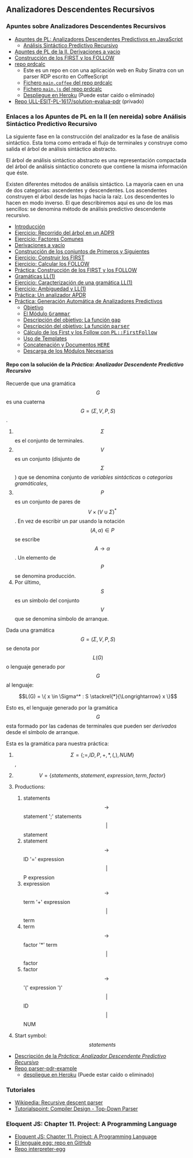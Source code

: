 ## Analizadores Descendentes Recursivos 

### Apuntes sobre Analizadores Descendentes Recursivos 

* [Apuntes de PL: Analizadores Descendentes Predictivos en JavaScript](http://crguezl.github.io/pl-html/node20.html)
  - [Análisis Sintáctico Predictivo Recursivo](http://crguezl.github.io/pl-html/node22.html)
* [Apuntes de PL de la II. Derivaciones a vacio](http://nereida.deioc.ull.es/~pl/perlexamples/node88.html)
* [Construcción de los FIRST y los FOLLOW](http://nereida.deioc.ull.es/~pl/perlexamples/node89.html)
* [repo prdcalc](https://github.com/crguezl/prdcalc)
  - Este es un repo en con una aplicación web en Ruby Sinatra con un parser RDP escrito en CoffeeScript
  - [Fichero `main.coffee` del repo prdcalc](https://github.com/crguezl/prdcalc/blob/master/views/main.coffee)
  - [Fichero `main.js` del repo prdcalc](https://github.com/crguezl/prdcalc/blob/master/views/main.js)
  - [Despliegue en Heroku](https://predictiveparser.herokuapp.com/) (Puede estar caído o eliminado)
* [Repo ULL-ESIT-PL-1617/solution-evalua-pdr](https://github.com/ULL-ESIT-PL-1617/solution-evalua-pdr) (privado)

### Enlaces a los Apuntes de PL en la II (en nereida) sobre Análisis Sintáctico Predictivo Recursivo
La siguiente fase en la construcción del analizador es la fase de 
análisis sintáctico. Esta toma como entrada el flujo de terminales
y construye como salida el árbol de análisis sintáctico abstracto.

<P>
El árbol de análisis sintáctico abstracto es una representación  compactada del árbol 
de análisis sintáctico concreto que contiene la misma información que éste.

<P>
Existen diferentes métodos de análisis sintáctico. La mayoría caen en una de dos categorías:
ascendentes y descendentes. Los ascendentes construyen el árbol desde las hojas
hacia la raíz. Los descendentes lo hacen en modo inverso. El que describiremos
aqui es uno de los mas sencillos: se denomina método de análisis predictivo descendente 
recursivo.

<!--Table of Child-Links-->
<UL CLASS="ChildLinks">
<LI><A NAME="tex2html2382"
  HREF="http://nereida.deioc.ull.es/~pl/perlexamples/node85.html">Introducción</A>
<LI><A NAME="tex2html2383"
  HREF="http://nereida.deioc.ull.es/~pl/perlexamples/node86.html">Ejercicio: Recorrido del árbol en un ADPR</A>
<LI><A NAME="tex2html2384"
  HREF="http://nereida.deioc.ull.es/~pl/perlexamples/node87.html">Ejercicio: Factores Comunes</A>
<LI><A NAME="tex2html2385"
  HREF="http://nereida.deioc.ull.es/~pl/perlexamples/node88.html">Derivaciones a vacío</A>
<LI><A NAME="tex2html2386"
  HREF="http://nereida.deioc.ull.es/~pl/perlexamples/node89.html">Construcción de los conjuntos de Primeros y Siguientes</A>
<LI><A NAME="tex2html2387"
  HREF="http://nereida.deioc.ull.es/~pl/perlexamples/node90.html">Ejercicio: Construir los FIRST</A>
<LI><A NAME="tex2html2388"
  HREF="http://nereida.deioc.ull.es/~pl/perlexamples/node91.html">Ejercicio: Calcular los FOLLOW</A>
<LI><A NAME="tex2html2389"
  HREF="http://nereida.deioc.ull.es/~pl/perlexamples/node92.html">Práctica: Construcción de los FIRST y los FOLLOW</A>
<LI><A NAME="tex2html2390"
  HREF="http://nereida.deioc.ull.es/~pl/perlexamples/node93.html">Gramáticas LL(1)</A>
<LI><A NAME="tex2html2391"
  HREF="http://nereida.deioc.ull.es/~pl/perlexamples/node94.html">Ejercicio: Caracterización de una gramática LL(1) </A>
<LI><A NAME="tex2html2392"
  HREF="http://nereida.deioc.ull.es/~pl/perlexamples/node95.html">Ejercicio: Ambiguedad y LL(1)</A>
<LI><A NAME="tex2html2393"
  HREF="http://nereida.deioc.ull.es/~pl/perlexamples/node96.html">Práctica: Un analizador APDR</A>
<LI><A NAME="tex2html2394"
  HREF="http://nereida.deioc.ull.es/~pl/perlexamples/node97.html">Práctica: Generación Automática de Analizadores Predictivos</A>
<UL>
<LI><A NAME="tex2html2395"
  HREF="http://nereida.deioc.ull.es/~pl/perlexamples/node97.html#SECTION008613010000000000000">Objetivo</A>
<LI><A NAME="tex2html2396"
  HREF="http://nereida.deioc.ull.es/~pl/perlexamples/node97.html#SECTION008613020000000000000">El Módulo <TT>Grammar</TT></A>
<LI><A NAME="tex2html2397"
  HREF="http://nereida.deioc.ull.es/~pl/perlexamples/node97.html#SECTION008613030000000000000">Descripción del objetivo: La función <TT>gap</TT></A>
<LI><A NAME="tex2html2398"
  HREF="http://nereida.deioc.ull.es/~pl/perlexamples/node97.html#SECTION008613040000000000000">Descripción del objetivo: La función <TT>parser</TT></A>
<LI><A NAME="tex2html2399"
  HREF="http://nereida.deioc.ull.es/~pl/perlexamples/node97.html#SECTION008613050000000000000">Cálculo de los First y los Follow con <TT>PL::FirstFollow</TT></A>
<LI><A NAME="tex2html2400"
  HREF="http://nereida.deioc.ull.es/~pl/perlexamples/node97.html#SECTION008613060000000000000">Uso de Templates</A>
<LI><A NAME="tex2html2401"
  HREF="http://nereida.deioc.ull.es/~pl/perlexamples/node97.html#SECTION008613070000000000000">Concatenación y Documentos <TT>HERE</TT></A>
<LI><A NAME="tex2html2402"
  HREF="http://nereida.deioc.ull.es/~pl/perlexamples/node97.html#SECTION008613080000000000000">Descarga de los Módulos Necesarios</A>
</UL></UL>

#### Repo con la solución de la *Práctica: Analizador Descendente Predictivo Recursivo*

Recuerde que una gramática $$G$$ es una cuaterna $$G =(\Sigma,V,P,S)$$.

1.  $$\Sigma$$ es el conjunto de terminales.
2.  $$V$$ es un conjunto (disjunto de $$\Sigma$$) que se denomina
    conjunto de *variables sintácticas* o *categorías gramáticales*,
3.  $$P$$ es un conjunto de pares de $$V \times (V \cup \Sigma)^*$$. En vez de escribir un par usando la notación $$(A, \alpha) \in P$$ se escribe $$A \rightarrow \alpha$$. Un elemento de $$P$$ se denomina producción.
4.  Por último, $$S$$ es un símbolo del conjunto $$V$$ que se denomina
    símbolo de arranque.

Dada una gramática $$G=(\Sigma,V,P,S)$$ se denota por $$L(G)$$ o lenguaje
generado por $$G$$ al lenguaje: 

$$L(G) = \{ x \in \Sigma^* : S \stackrel{*}{\Longrightarrow} x \}$$

Esto es, el lenguaje generado por la gramática $$G$$ esta
formado por las cadenas de terminales que pueden ser <i>derivados</i> 
desde el símbolo de arranque.

Esta es la gramática para nuestra práctica:

1.  $$\Sigma = \{ ; =, ID, P, +, *, (, ), NUM \}$$,
2.  $$V = \{ statements, statement, expression, term, factor \}$$
3.  Productions:
    1.  statements $$ \rightarrow$$ statement ';' statements $$\vert$$
        statement
    2.  statement $$ \rightarrow$$ ID '=' expression $$\vert$$ P
        expression
    3.  expression $$ \rightarrow$$ term '+' expression $$\vert$$ term
    4.  term $$ \rightarrow$$ factor '*' term $$\vert$$ factor
    5.  factor $$ \rightarrow$$ '(' expression ')' $$\vert$$ ID $$
        \vert$$ NUM

4.  Start symbol: $$statements$$

* [Descripción de la *Práctica: Analizador Descendente Predictivo Recursivo*](http://crguezl.github.io/pl-html/node26.html)
* [Repo parser-pdr-example](https://github.com/ULL-ESIT-PL-1617/parser-pdr-example)
  - [despliegue en Heroku](https://pdr-example.herokuapp.com/) (Puede estar caído o eliminado)

### Tutoriales

* [Wikipedia: Recursive descent parser](https://en.wikipedia.org/wiki/Recursive_descent_parser)
* [Tutorialspoint: Compiler Design - Top-Down Parser](https://www.tutorialspoint.com/compiler_design/compiler_design_top_down_parser.htm)

### Eloquent JS: Chapter 11. Project: A Programming Language

* [Eloquent JS: Chapter 11. Project: A Programming Language](http://eloquentjavascript.net/11_language.html)
* [El lenguaje egg: repo en GitHub](https://github.com/ULL-ESIT-PL-1617/egg)
* [Repo interpreter-egg](https://github.com/ULL-ESIT-PL-1617/interpreter-egg)
